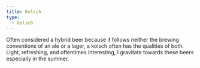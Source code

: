 ```yaml
---
title: Kolsch
type: 
  - kolsch
---
```


Often considered a hybrid beer because it follows neither the brewing conventions of an ale or a lager, a kolsch often has the qualities of both. Light, refreshing, and oftentimes interesting, I gravitate towards these beers especially in the summer.
